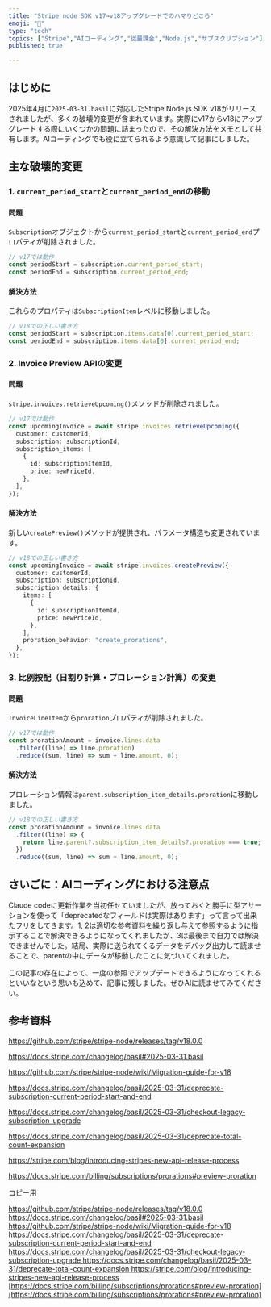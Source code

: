```yaml
---
title: "Stripe node SDK v17→v18アップグレードでのハマりどころ"
emoji: "🤑"
type: "tech"
topics: ["Stripe","AIコーディング","従量課金","Node.js","サブスクリプション"]
published: true

---
```


## はじめに


2025年4月に`2025-03-31.basil`に対応したStripe Node.js SDK v18がリリースされましたが、多くの破壊的変更が含まれています。実際にv17からv18にアップグレードする際にいくつかの問題に詰まったので、その解決方法をメモとして共有します。AIコーディングでも役に立てられるよう意識して記事にしました。


## 主な破壊的変更


### 1. `current_period_start`と`current_period_end`の移動


#### 問題


`Subscription`オブジェクトから`current_period_start`と`current_period_end`プロパティが削除されました。


```typescript
// v17では動作
const periodStart = subscription.current_period_start;
const periodEnd = subscription.current_period_end;
```


#### 解決方法


これらのプロパティは`SubscriptionItem`レベルに移動しました。


```typescript
// v18での正しい書き方
const periodStart = subscription.items.data[0].current_period_start;
const periodEnd = subscription.items.data[0].current_period_end;
```


### 2. Invoice Preview APIの変更


#### 問題


`stripe.invoices.retrieveUpcoming()`メソッドが削除されました。


```typescript
// v17では動作
const upcomingInvoice = await stripe.invoices.retrieveUpcoming({
  customer: customerId,
  subscription: subscriptionId,
  subscription_items: [
    {
      id: subscriptionItemId,
      price: newPriceId,
    },
  ],
});
```


#### 解決方法


新しい`createPreview()`メソッドが提供され、パラメータ構造も変更されています。


```typescript
// v18での正しい書き方
const upcomingInvoice = await stripe.invoices.createPreview({
  customer: customerId,
  subscription: subscriptionId,
  subscription_details: {
    items: [
      {
        id: subscriptionItemId,
        price: newPriceId,
      },
    ],
    proration_behavior: "create_prorations",
  },
});
```


### 3. 比例按配（日割り計算・プロレーション計算）の変更


#### 問題


`InvoiceLineItem`から`proration`プロパティが削除されました。


```typescript
// v17では動作
const prorationAmount = invoice.lines.data
  .filter((line) => line.proration)
  .reduce((sum, line) => sum + line.amount, 0);
```


#### 解決方法


プロレーション情報は`parent.subscription_item_details.proration`に移動しました。


```typescript
// v18での正しい書き方
const prorationAmount = invoice.lines.data
  .filter((line) => {
    return line.parent?.subscription_item_details?.proration === true;
  })
  .reduce((sum, line) => sum + line.amount, 0);
```


## さいごに：AIコーディングにおける注意点


Claude codeに更新作業を当初任せていましたが、放っておくと勝手に型アサーションを使って「deprecatedなフィールドは実際はあります」って言って出来たフリをしてきます。1, 2は適切な参考資料を繰り返し与えて参照するように指示することで解決できるようになってくれましたが、3は最後まで自力では解決できませんでした。結局、実際に送られてくるデータをデバッグ出力して読ませることで、parentの中にデータが移動したことに気づいてくれました。


この記事の存在によって、一度の参照でアップデートできるようになってくれるといいなという思いも込めて、記事に残しました。ぜひAIに読ませてみてください。


## 参考資料


https://github.com/stripe/stripe-node/releases/tag/v18.0.0


https://docs.stripe.com/changelog/basil#2025-03-31.basil


https://github.com/stripe/stripe-node/wiki/Migration-guide-for-v18


https://docs.stripe.com/changelog/basil/2025-03-31/deprecate-subscription-current-period-start-and-end


https://docs.stripe.com/changelog/basil/2025-03-31/checkout-legacy-subscription-upgrade


https://docs.stripe.com/changelog/basil/2025-03-31/deprecate-total-count-expansion


https://stripe.com/blog/introducing-stripes-new-api-release-process


https://docs.stripe.com/billing/subscriptions/prorations#preview-proration


コピー用


[https://github.com/stripe/stripe-node/releases/tag/v18.0.0
](https://github.com/stripe/stripe-node/releases/tag/v18.0.0)[https://docs.stripe.com/changelog/basil#2025-03-31.basil
](https://docs.stripe.com/changelog/basil#2025-03-31.basil)[https://github.com/stripe/stripe-node/wiki/Migration-guide-for-v18
](https://github.com/stripe/stripe-node/wiki/Migration-guide-for-v18)[https://docs.stripe.com/changelog/basil/2025-03-31/deprecate-subscription-current-period-start-and-end
](https://docs.stripe.com/changelog/basil/2025-03-31/deprecate-subscription-current-period-start-and-end)[https://docs.stripe.com/changelog/basil/2025-03-31/checkout-legacy-subscription-upgrade
](https://docs.stripe.com/changelog/basil/2025-03-31/checkout-legacy-subscription-upgrade)[https://docs.stripe.com/changelog/basil/2025-03-31/deprecate-total-count-expansion
](https://docs.stripe.com/changelog/basil/2025-03-31/deprecate-total-count-expansion)[https://stripe.com/blog/introducing-stripes-new-api-release-process
](https://stripe.com/blog/introducing-stripes-new-api-release-process)[https://docs.stripe.com/billing/subscriptions/prorations#preview-proration](https://docs.stripe.com/billing/subscriptions/prorations#preview-proration)

